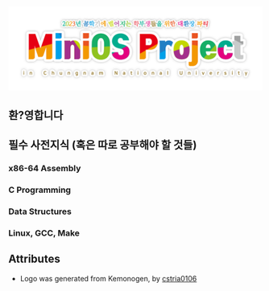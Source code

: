 ![](/profile/MiniOSProject.png)

## 환?영합니다

## 필수 사전지식 (혹은 따로 공부해야 할 것들)

### x86-64 Assembly

### C Programming

### Data Structures

### Linux, GCC, Make


## Attributes
* Logo was generated from Kemonogen, by [cstria0106](https://cstria0106.github.io/kemonogen/)
